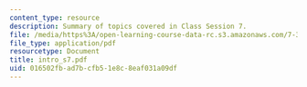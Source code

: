 ```yaml
---
content_type: resource
description: Summary of topics covered in Class Session 7.
file: /media/https%3A/open-learning-course-data-rc.s3.amazonaws.com/7-340-ubiquitination-the-proteasome-and-human-disease-fall-2004/016502fbad7bcfb51e8c8eaf031a09df_intro_s7.pdf
file_type: application/pdf
resourcetype: Document
title: intro_s7.pdf
uid: 016502fb-ad7b-cfb5-1e8c-8eaf031a09df
---
```


